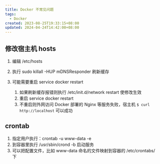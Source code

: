 ```yaml
---
title: Docker 不常见问题
tags:
  - Docker
created: 2023-08-25T19:33:15+08:00
updated: 2024-04-24T14:42:00+08:00
---
```


## 修改宿主机 hosts

1. 编辑 /etc/hosts
2. 执行 sudo killall -HUP mDNSResponder 刷新缓存
3. 可能需要重启 service docker restart

   1. 如果刷新缓存报错则执行 /etc/init.d/network restart 使修改生效
   2. 重启 service docker restart
   3. 不重启则外网访问 Docker 部署的 Nginx 等服务失败，宿主机 `$ curl http://localhost` 可以成功

## crontab

1. 指定用户执行：crontab -u www-data -e
2. 到容器里执行 /usr/sbin/crond -b 启动服务
3. 可以把配置文件，比如 www-data 命名的文件映射到容器的 /etc/crontabs/ 下
